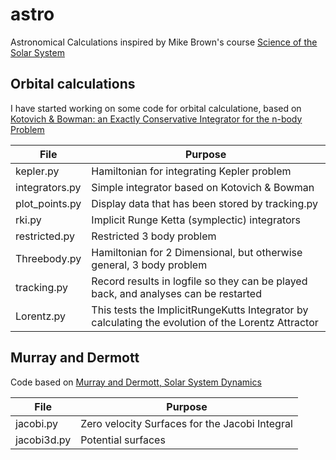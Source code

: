 # astro
Astronomical Calculations inspired by Mike Brown's course [Science of the Solar System](https://www.coursera.org/learn/solar-system/home/info)

## Orbital calculations

I have started working on some code for orbital calculatione, based on [Kotovich & Bowman: an Exactly Conservative Integrator for the n-body Problem](http://arxiv.org/pdf/physics/0112084)

| File | Purpose |
|--------------------------|---------------------------------------------------------------------|
| kepler.py |  Hamiltonian for integrating Kepler problem |
| integrators.py |  Simple integrator based on Kotovich & Bowman |
| plot_points.py | Display data that has been stored by tracking.py |
| rki.py | Implicit Runge Ketta (symplectic) integrators |
| restricted.py| Restricted 3 body problem |
| Threebody.py | Hamiltonian for 2 Dimensional, but otherwise general,  3 body problem |
| tracking.py | Record results in logfile so they can be played back, and analyses can be restarted |
| Lorentz.py | This tests the ImplicitRungeKutts Integrator by calculating the evolution of the Lorentz Attractor |

## Murray and Dermott

Code based on [Murray and Dermott, Solar System Dynamics](https://www.cambridge.org/core/books/solar-system-dynamics/108745217E4A18190CBA340ED5E477A2)

| File | Purpose |
|--------------------------|---------------------------------------------------------------------|
| jacobi.py |  Zero velocity Surfaces for the Jacobi Integral |
| jacobi3d.py |  Potential surfaces |
